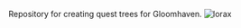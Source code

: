 Repository for creating quest trees for Gloomhaven.
![lorax](https://github.com/user-attachments/assets/0266bc86-0c89-4f01-90ac-a947484c9a26)
